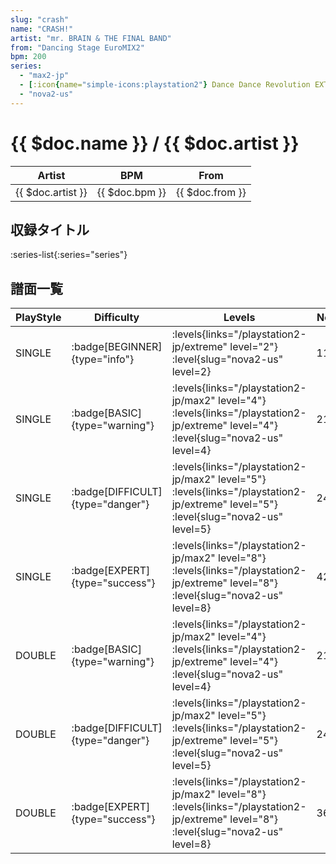 ```yaml
---
slug: "crash"
name: "CRASH!"
artist: "mr. BRAIN & THE FINAL BAND"
from: "Dancing Stage EuroMIX2"
bpm: 200
series:
  - "max2-jp"
  - [:icon{name="simple-icons:playstation2"} Dance Dance Revolution EXTREME :icon{name="flag:jp-4x3"}](/playstation2-jp/extreme)
  - "nova2-us"
---
```


# {{ $doc.name }} / {{ $doc.artist }}

|Artist|BPM|From|
|------|---|----|
|{{ $doc.artist }}|{{ $doc.bpm }}|{{ $doc.from }}|

## 収録タイトル

:series-list{:series="series"}

## 譜面一覧

|PlayStyle|Difficulty|Levels|Notes|Movie|
|---------|----------|------|-----|-----|
|SINGLE| :badge[BEGINNER]{type="info"}| :levels{links="/playstation2-jp/extreme" level="2"} :level{slug="nova2-us" level=2}|110/0||
|SINGLE| :badge[BASIC]{type="warning"}|<div class="field is-grouped is-grouped-multiline"> :levels{links="/playstation2-jp/max2" level="4"}  :levels{links="/playstation2-jp/extreme" level="4"} :level{slug="nova2-us" level=4}</div>|211/0||
|SINGLE| :badge[DIFFICULT]{type="danger"}|<div class="field is-grouped is-grouped-multiline"> :levels{links="/playstation2-jp/max2" level="5"}  :levels{links="/playstation2-jp/extreme" level="5"} :level{slug="nova2-us" level=5}</div>|241/0||
|SINGLE| :badge[EXPERT]{type="success"}|<div class="field is-grouped is-grouped-multiline"> :levels{links="/playstation2-jp/max2" level="8"}  :levels{links="/playstation2-jp/extreme" level="8"} :level{slug="nova2-us" level=8}</div>|422/0||
|DOUBLE| :badge[BASIC]{type="warning"}|<div class="field is-grouped is-grouped-multiline"> :levels{links="/playstation2-jp/max2" level="4"}  :levels{links="/playstation2-jp/extreme" level="4"} :level{slug="nova2-us" level=4}</div>|212/0||
|DOUBLE| :badge[DIFFICULT]{type="danger"}|<div class="field is-grouped is-grouped-multiline"> :levels{links="/playstation2-jp/max2" level="5"}  :levels{links="/playstation2-jp/extreme" level="5"} :level{slug="nova2-us" level=5}</div>|241/0||
|DOUBLE| :badge[EXPERT]{type="success"}|<div class="field is-grouped is-grouped-multiline"> :levels{links="/playstation2-jp/max2" level="8"}  :levels{links="/playstation2-jp/extreme" level="8"} :level{slug="nova2-us" level=8}</div>|363/0||
